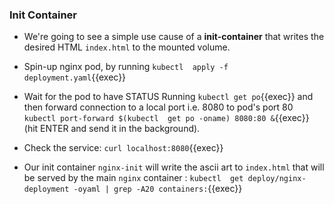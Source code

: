 
### Init Container

* We're going to see a simple use cause of a **init-container** that writes the desired  HTML `index.html` to the mounted volume.

* Spin-up nginx pod, by running `kubectl  apply -f deployment.yaml`{{exec}}

* Wait for the pod to have STATUS Running `kubectl get po`{{exec}} and then forward connection to a local port i.e. 8080 to pod's port 80
`kubectl port-forward $(kubectl  get po -oname) 8080:80 &`{{exec}} (hit ENTER and send it in the background).

* Check the service: `curl localhost:8080`{{exec}}

* Our init container `nginx-init` will write the ascii art to `index.html` that will be served by the main `nginx` container : `kubectl  get deploy/nginx-deployment -oyaml | grep -A20 containers:`{{exec}} 